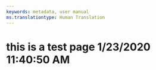 ```yaml
---
keywords: metadata, user manual
ms.translationtype: Human Translation
---
```

# this is a test page 1/23/2020 11:40:50 AM